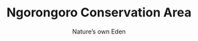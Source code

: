 ---
layout: destination
category: private-safari
permalink: /:categories/:title/
title: Ngorongoro Conservation Area
subtitle: "Nature’s own Eden"

sys:
  icon: 🏞️
  circuit: Northen Circuit
  review: "Expansive views and stunning diversity, including black rhino!"
  price: N/A
  best_time: 👍 June to September 
  accommodation:
    five_star: "N/A"
    mid_star: "N/A" 
    camp: "N/A"
  image:
    alt: Ngorongoro Conservation Area
    url: "./img/uploads/ngorongoro-crater-descent-kibokoland.jpg"

image_corousel:
  - image: "./img/uploads/we-just-guide-better-italy-group-maasai-culture-kibokolandadventures.JPG"
  - image: "./img/uploads/ngorongoro-crater-descent-kibokoland.jpg"
  - image: "./img/uploads/Best-Time-to-Visit-Ngorongoro-kibokoland.jpg"

overview:


  intro:
    - paragraph: "Ngorongoro crater national park is said to be one of the most famous and beauty of its features and everything good about it. Ngorongoro is 180km (110m) west of Arusha, north of Karatu and east of Serengeti National park. It is located in the Northern circuit. As it is a home to the vast, volcanic crater and ‘’big 5’’ game. The big fives are (elephant, lion, leopard, buffalo, and rhino). Huge herds of thousands wildebeests and zebra many other animals such as zebras, flamingos, gazelles. Also hominin fossils found in the Olduvai Gorge date back many years ago.."

    - paragraph: "The crater is still active with volcanoes since Mount Oldonyo lengai is close by. It erupted and left a crater 610m(2,000ft) deep and 260 sq km (100 sq mi).The surrounding rift valley with its plains and two lakes are part of the famous annual migration on that sweeps up million on that sweeps up millions of mammals, predators and prey. " 
  
  tour_details:
    when: "open for tours and activities 9am - 4.30pm every day of the year"
    duration: "4 Hours"
    language: "English"
    transport: "Toyota Landcruiser."

  setting:
    activities: "bird watching and Game drives"
    hashtags: >
      "Volcanic crater #️⃣   big five game #️⃣   rift valley #️⃣  Black Rhino"
  included:
    - item: All meal(breakfast, lunch, dinner)
    - item: Drinks
    - item: Park fees
    - item: All transportation
    - item: Professional driver guide
    - item: Accommodation
    - item: All activities
    - item: Road trip airport transfer

  excluded:
    - item: Personal items
    - item: International flights
    - item: Tips(tipping guideline)
    - item: Additional accommodation before and at the end of the tour




  remarks:
    - note: This tour involves some walking so wear comfortable shoes.
    - note: This is not a wheelchair accessible tour.


experience:
  what_to_see:
    - paragraph: "<b> Ngorongoro crater</b> Obviously you will get a driven down the slope of the crater using 4 wheel vehicles. You will descend 2000 feet (over 600 meters) to the floor of the crater for a half a day crater tour"

    - paragraph: "<b>Forest exploration</b>The forest area is inhabited by monkeys and elephants. The lake area that you may see the flamingos and the open savannah where the lions hunt for food."


    - paragraph: "<b>The Wildlife</b> Ngorongoro crater national park is the dazzling paradise for animals since it the park that has the big 5 animals and these are (rhino, elephant, leopard, lion and African buffalo) other animals are cheetah, hippopotamus, flamingos, wildebeest, zebra, giraffe, great white pelican."

  
expect:
  video: 
    url: <iframe width="560" height="315" src="https://www.youtube.com/embed/MZwAfsO21-c" frameborder="0" allow="accelerometer; autoplay; encrypted-media; gyroscope; picture-in-picture" allowfullscreen></iframe>

itinerary:
  - paragraph: "You can venture Ngorongoro Crater in a day tour from Moshi or Arusha. The tour departs from Arusha town with lunch boxes, Water from your hotel and drive to Ngorongoro Crater. You will descend 2000 feet (over 600 meters) to the floor of the crater for a half day crater tour. "
  - paragraph: "Explore the forest areas that are inhabited by monkeys and elephant, the lake area, where you may see the flamingos and the open savannah where the lions hunt for food. "
  - paragraph: "Late evening the car will depart driving you back to your departure points and dropping you to your pre-booked hotels. And thus how day ends with a memorable moment, don’t miss it!"

 
remarks:
  - paragraph: This can be encouporated in other packeges too, please create your bucket list and send it to us to we can create you a quote!



---
